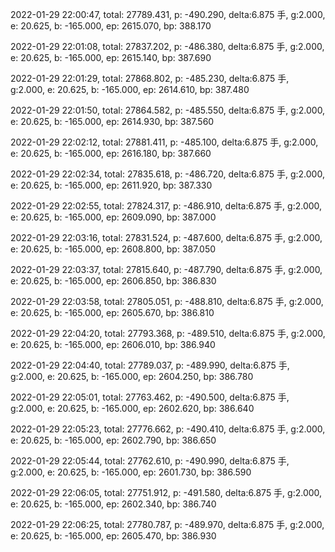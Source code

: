 2022-01-29 22:00:47, total: 27789.431, p: -490.290, delta:6.875 手, g:2.000, e: 20.625, b: -165.000, ep: 2615.070, bp: 388.170

2022-01-29 22:01:08, total: 27837.202, p: -486.380, delta:6.875 手, g:2.000, e: 20.625, b: -165.000, ep: 2615.140, bp: 387.690

2022-01-29 22:01:29, total: 27868.802, p: -485.230, delta:6.875 手, g:2.000, e: 20.625, b: -165.000, ep: 2614.610, bp: 387.480

2022-01-29 22:01:50, total: 27864.582, p: -485.550, delta:6.875 手, g:2.000, e: 20.625, b: -165.000, ep: 2614.930, bp: 387.560

2022-01-29 22:02:12, total: 27881.411, p: -485.100, delta:6.875 手, g:2.000, e: 20.625, b: -165.000, ep: 2616.180, bp: 387.660

2022-01-29 22:02:34, total: 27835.618, p: -486.720, delta:6.875 手, g:2.000, e: 20.625, b: -165.000, ep: 2611.920, bp: 387.330

2022-01-29 22:02:55, total: 27824.317, p: -486.910, delta:6.875 手, g:2.000, e: 20.625, b: -165.000, ep: 2609.090, bp: 387.000

2022-01-29 22:03:16, total: 27831.524, p: -487.600, delta:6.875 手, g:2.000, e: 20.625, b: -165.000, ep: 2608.800, bp: 387.050

2022-01-29 22:03:37, total: 27815.640, p: -487.790, delta:6.875 手, g:2.000, e: 20.625, b: -165.000, ep: 2606.850, bp: 386.830

2022-01-29 22:03:58, total: 27805.051, p: -488.810, delta:6.875 手, g:2.000, e: 20.625, b: -165.000, ep: 2605.670, bp: 386.810

2022-01-29 22:04:20, total: 27793.368, p: -489.510, delta:6.875 手, g:2.000, e: 20.625, b: -165.000, ep: 2606.010, bp: 386.940

2022-01-29 22:04:40, total: 27789.037, p: -489.990, delta:6.875 手, g:2.000, e: 20.625, b: -165.000, ep: 2604.250, bp: 386.780

2022-01-29 22:05:01, total: 27763.462, p: -490.500, delta:6.875 手, g:2.000, e: 20.625, b: -165.000, ep: 2602.620, bp: 386.640

2022-01-29 22:05:23, total: 27776.662, p: -490.410, delta:6.875 手, g:2.000, e: 20.625, b: -165.000, ep: 2602.790, bp: 386.650

2022-01-29 22:05:44, total: 27762.610, p: -490.990, delta:6.875 手, g:2.000, e: 20.625, b: -165.000, ep: 2601.730, bp: 386.590

2022-01-29 22:06:05, total: 27751.912, p: -491.580, delta:6.875 手, g:2.000, e: 20.625, b: -165.000, ep: 2602.340, bp: 386.740

2022-01-29 22:06:25, total: 27780.787, p: -489.970, delta:6.875 手, g:2.000, e: 20.625, b: -165.000, ep: 2605.470, bp: 386.930